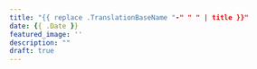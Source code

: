 ```yaml
---
title: "{{ replace .TranslationBaseName "-" " " | title }}"
date: {{ .Date }}
featured_image: ''
description: ""
draft: true
---
```


